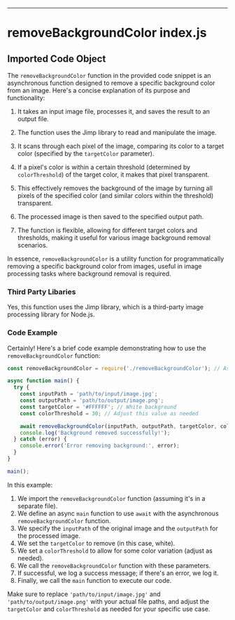 

  

  

  

  
---
# removeBackgroundColor index.js
## Imported Code Object
The `removeBackgroundColor` function in the provided code snippet is an asynchronous function designed to remove a specific background color from an image. Here's a concise explanation of its purpose and functionality:

1. It takes an input image file, processes it, and saves the result to an output file.

2. The function uses the Jimp library to read and manipulate the image.

3. It scans through each pixel of the image, comparing its color to a target color (specified by the `targetColor` parameter).

4. If a pixel's color is within a certain threshold (determined by `colorThreshold`) of the target color, it makes that pixel transparent.

5. This effectively removes the background of the image by turning all pixels of the specified color (and similar colors within the threshold) transparent.

6. The processed image is then saved to the specified output path.

7. The function is flexible, allowing for different target colors and thresholds, making it useful for various image background removal scenarios.

In essence, `removeBackgroundColor` is a utility function for programmatically removing a specific background color from images, useful in image processing tasks where background removal is required.

### Third Party Libaries

Yes, this function uses the Jimp library, which is a third-party image processing library for Node.js.

### Code Example

Certainly! Here's a brief code example demonstrating how to use the `removeBackgroundColor` function:

```javascript
const removeBackgroundColor = require('./removeBackgroundColor'); // Assuming the function is in a separate file

async function main() {
  try {
    const inputPath = 'path/to/input/image.jpg';
    const outputPath = 'path/to/output/image.png';
    const targetColor = '#FFFFFF'; // White background
    const colorThreshold = 30; // Adjust this value as needed

    await removeBackgroundColor(inputPath, outputPath, targetColor, colorThreshold);
    console.log('Background removed successfully!');
  } catch (error) {
    console.error('Error removing background:', error);
  }
}

main();
```

In this example:

1. We import the `removeBackgroundColor` function (assuming it's in a separate file).
2. We define an async `main` function to use `await` with the asynchronous `removeBackgroundColor` function.
3. We specify the `inputPath` of the original image and the `outputPath` for the processed image.
4. We set the `targetColor` to remove (in this case, white).
5. We set a `colorThreshold` to allow for some color variation (adjust as needed).
6. We call the `removeBackgroundColor` function with these parameters.
7. If successful, we log a success message; if there's an error, we log it.
8. Finally, we call the `main` function to execute our code.

Make sure to replace `'path/to/input/image.jpg'` and `'path/to/output/image.png'` with your actual file paths, and adjust the `targetColor` and `colorThreshold` as needed for your specific use case.


  